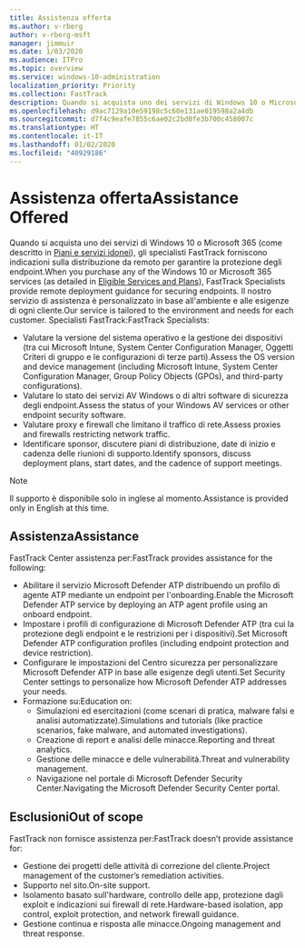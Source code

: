 ```yaml
---
title: Assistenza offerta
ms.author: v-rberg
author: v-rberg-msft
manager: jimmuir
ms.date: 1/03/2020
ms.audience: ITPro
ms.topic: overview
ms.service: windows-10-administration
localization_priority: Priority
ms.collection: FastTrack
description: Quando si acquista uno dei servizi di Windows 10 o Microsoft 365, gli specialisti FastTrack forniscono indicazioni sulla distribuzione da remoto per garantire la protezione degli endpoint. Il nostro servizio di assistenza è personalizzato in base all'ambiente e alle esigenze di ogni cliente.
ms.openlocfilehash: d9ac7129a10e59198c5c60e131ae019598a2a4db
ms.sourcegitcommit: d7f4c9eafe7855c6ae02c2bd0fe3b700c458007c
ms.translationtype: HT
ms.contentlocale: it-IT
ms.lasthandoff: 01/02/2020
ms.locfileid: "40929186"
---
```

# <a name="assistance-offered"></a><span data-ttu-id="4c221-104">Assistenza offerta</span><span class="sxs-lookup"><span data-stu-id="4c221-104">Assistance Offered</span></span>  

<span data-ttu-id="4c221-105">Quando si acquista uno dei servizi di Windows 10 o Microsoft 365 (come descritto in [Piani e servizi idonei](M365-eligible-services-and-plans.md)), gli specialisti FastTrack forniscono indicazioni sulla distribuzione da remoto per garantire la protezione degli endpoint.</span><span class="sxs-lookup"><span data-stu-id="4c221-105">When you purchase any of the Windows 10 or Microsoft 365 services (as detailed in [Eligible Services and Plans](M365-eligible-services-and-plans.md)), FastTrack Specialists provide remote deployment guidance for securing endpoints.</span></span> <span data-ttu-id="4c221-106">Il nostro servizio di assistenza è personalizzato in base all'ambiente e alle esigenze di ogni cliente.</span><span class="sxs-lookup"><span data-stu-id="4c221-106">Our service is tailored to the environment and needs for each customer.</span></span> <span data-ttu-id="4c221-107">Specialisti FastTrack:</span><span class="sxs-lookup"><span data-stu-id="4c221-107">FastTrack Specialists:</span></span>
- <span data-ttu-id="4c221-108">Valutare la versione del sistema operativo e la gestione dei dispositivi (tra cui Microsoft Intune, System Center Configuration Manager, Oggetti Criteri di gruppo e le configurazioni di terze parti).</span><span class="sxs-lookup"><span data-stu-id="4c221-108">Assess the OS version and device management (including Microsoft Intune, System Center Configuration Manager, Group Policy Objects (GPOs), and third-party configurations).</span></span>
- <span data-ttu-id="4c221-109">Valutare lo stato dei servizi AV Windows o di altri software di sicurezza degli endpoint.</span><span class="sxs-lookup"><span data-stu-id="4c221-109">Assess the status of your Windows AV services or other endpoint security software.</span></span>
- <span data-ttu-id="4c221-110">Valutare proxy e firewall che limitano il traffico di rete.</span><span class="sxs-lookup"><span data-stu-id="4c221-110">Assess proxies and firewalls restricting network traffic.</span></span>
- <span data-ttu-id="4c221-111">Identificare sponsor, discutere piani di distribuzione, date di inizio e cadenza delle riunioni di supporto.</span><span class="sxs-lookup"><span data-stu-id="4c221-111">Identify sponsors, discuss deployment plans, start dates, and the cadence of support meetings.</span></span>

> [!NOTE]
> <span data-ttu-id="4c221-112">Il supporto è disponibile solo in inglese al momento.</span><span class="sxs-lookup"><span data-stu-id="4c221-112">Assistance is provided only in English at this time.</span></span> 

## <a name="assistance"></a><span data-ttu-id="4c221-113">Assistenza</span><span class="sxs-lookup"><span data-stu-id="4c221-113">Assistance</span></span>

<span data-ttu-id="4c221-114">FastTrack Center assistenza per:</span><span class="sxs-lookup"><span data-stu-id="4c221-114">FastTrack provides assistance for the following:</span></span>
- <span data-ttu-id="4c221-115">Abilitare il servizio Microsoft Defender ATP distribuendo un profilo di agente ATP mediante un endpoint per l'onboarding.</span><span class="sxs-lookup"><span data-stu-id="4c221-115">Enable the Microsoft Defender ATP service by deploying an ATP agent profile using an onboard endpoint.</span></span>
- <span data-ttu-id="4c221-116">Impostare i profili di configurazione di Microsoft Defender ATP (tra cui la protezione degli endpoint e le restrizioni per i dispositivi).</span><span class="sxs-lookup"><span data-stu-id="4c221-116">Set Microsoft Defender ATP configuration profiles (including endpoint protection and device restriction).</span></span>
- <span data-ttu-id="4c221-117">Configurare le impostazioni del Centro sicurezza per personalizzare Microsoft Defender ATP in base alle esigenze degli utenti.</span><span class="sxs-lookup"><span data-stu-id="4c221-117">Set Security Center settings to personalize how Microsoft Defender ATP addresses your needs.</span></span>
- <span data-ttu-id="4c221-118">Formazione su:</span><span class="sxs-lookup"><span data-stu-id="4c221-118">Education on:</span></span>
    - <span data-ttu-id="4c221-119">Simulazioni ed esercitazioni (come scenari di pratica, malware falsi e analisi automatizzate).</span><span class="sxs-lookup"><span data-stu-id="4c221-119">Simulations and tutorials (like practice scenarios, fake malware, and automated investigations).</span></span>
    - <span data-ttu-id="4c221-120">Creazione di report e analisi delle minacce.</span><span class="sxs-lookup"><span data-stu-id="4c221-120">Reporting and threat analytics.</span></span>
    - <span data-ttu-id="4c221-121">Gestione delle minacce e delle vulnerabilità.</span><span class="sxs-lookup"><span data-stu-id="4c221-121">Threat and vulnerability management.</span></span>
    - <span data-ttu-id="4c221-122">Navigazione nel portale di Microsoft Defender Security Center.</span><span class="sxs-lookup"><span data-stu-id="4c221-122">Navigating the Microsoft Defender Security Center portal.</span></span>

## <a name="out-of-scope"></a><span data-ttu-id="4c221-123">Esclusioni</span><span class="sxs-lookup"><span data-stu-id="4c221-123">Out of scope</span></span>

<span data-ttu-id="4c221-124">FastTrack non fornisce assistenza per:</span><span class="sxs-lookup"><span data-stu-id="4c221-124">FastTrack doesn’t provide assistance for:</span></span>
- <span data-ttu-id="4c221-125">Gestione dei progetti delle attività di correzione del cliente.</span><span class="sxs-lookup"><span data-stu-id="4c221-125">Project management of the customer’s remediation activities.</span></span>
- <span data-ttu-id="4c221-126">Supporto nel sito.</span><span class="sxs-lookup"><span data-stu-id="4c221-126">On-site support.</span></span>
- <span data-ttu-id="4c221-127">Isolamento basato sull'hardware, controllo delle app, protezione dagli exploit e indicazioni sui firewall di rete.</span><span class="sxs-lookup"><span data-stu-id="4c221-127">Hardware-based isolation, app control, exploit protection, and network firewall guidance.</span></span>
- <span data-ttu-id="4c221-128">Gestione continua e risposta alle minacce.</span><span class="sxs-lookup"><span data-stu-id="4c221-128">Ongoing management and threat response.</span></span>

